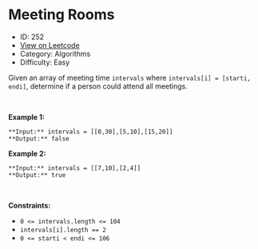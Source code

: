 # Meeting Rooms
* ID: 252
* [View on Leetcode](https://leetcode.com/problems/meeting-rooms)
* Category: Algorithms
* Difficulty: Easy

Given an array of meeting time `intervals` where `intervals[i] = [starti, endi]`, determine if a person could attend all meetings.


 


**Example 1:**



```
**Input:** intervals = [[0,30],[5,10],[15,20]]
**Output:** false

```
**Example 2:**



```
**Input:** intervals = [[7,10],[2,4]]
**Output:** true

```

 


**Constraints:**


* `0 <= intervals.length <= 104`
* `intervals[i].length == 2`
* `0 <= starti < endi <= 106`



